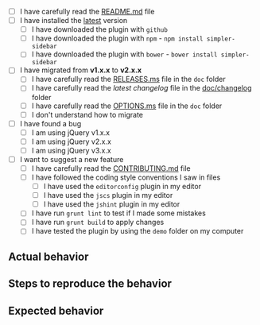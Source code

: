 <!--
  Thank you for considering to file a bug!
  Please, before submitting your issue, answer the questions.
  You can convert `[ ]` into `[x]` to check boxes or you can submit and check them later.
  If there is no need to answer the questions, be sure to be as detailed as possible.

  Remove this header
-->

- [ ] I have carefully read the [README.md](https://github.com/simple-sidebar/simpler-sidebar/blob/master/README.md) file
- [ ] I have installed the [latest](https://github.com/simple-sidebar/simpler-sidebar/releases/tag/v2.0.2) version
  - [ ] I have downloaded the plugin with `github`
  - [ ] I have downloaded the plugin with `npm` - `npm install simpler-sidebar`
  - [ ] I have downloaded the plugin with `bower` - `bower install simpler-sidebar`
- [ ] I have migrated from **v1.x.x** to **v2.x.x**
  - [ ] I have carefully read the [RELEASES.ms](https://github.com/simple-sidebar/simpler-sidebar/blob/master/doc/RELEASES.md) file in the `doc` folder
  - [ ] I have carefully read the *latest changelog* file in the [doc/changelog](https://github.com/simple-sidebar/simpler-sidebar/tree/master/doc/changelogs) folder
  - [ ] I have carefully read the [OPTIONS.ms](https://github.com/simple-sidebar/simpler-sidebar/blob/master/doc/OPTIONS.md) file in the `doc` folder
  - [ ] I don't understand how to migrate
- [ ] I have found a bug
  - [ ] I am using jQuery v1.x.x
  - [ ] I am using jQuery v2.x.x
  - [ ] I am using jQuery v3.x.x
- [ ] I want to suggest a new feature
  - [ ] I have carefully read the [CONTRIBUTING.md](https://github.com/simple-sidebar/simpler-sidebar/blob/master/CONTRIBUTING.md) file
  - [ ] I have followed the coding style conventions I saw in files
    - [ ] I have used the `editorconfig` plugin in my editor
    - [ ] I have used the `jscs` plugin in my editor
    - [ ] I have used the `jshint` plugin in my editor
  - [ ] I have run `grunt lint` to test if I made some mistakes
  - [ ] I have run `grunt build` to apply changes
  - [ ] I have tested the plugin by using the `demo` folder on my computer

## Actual behavior

## Steps to reproduce the behavior

## Expected behavior
